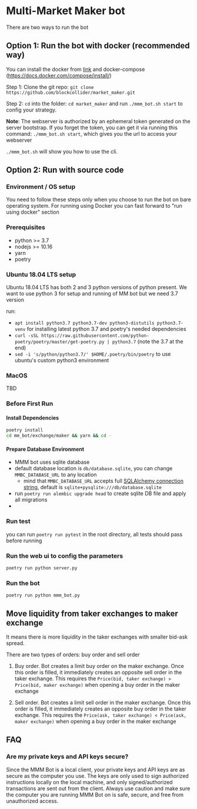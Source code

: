 # Multi-Market Maker bot

There are two ways to run the bot

## Option 1: Run the bot with docker (recommended way)

You can install the docker from [link](https://docs.docker.com/get-docker/) and
docker-compose (https://docs.docker.com/compose/install/)

Step 1: Clone the git repo: `git clone https://github.com/blockcollider/market_maker.git`

Step 2: `cd` into the folder: `cd market_maker` and run `./mmm_bot.sh start` to config your strategy.

**Note**: The webserver is authorized by an ephemeral token generated on the server bootstrap. If you forget the token, you can get it via running this command: `./mmm_bot.sh start`, which gives you the url to access your webserver

`./mmm_bot.sh` will show you how to use the cli.

## Option 2: Run with source code

### Environment / OS setup

You need to follow these steps only when you choose to run the bot on bare operating system.
For running using Docker you can fast forward to "run using docker" section

### Prerequisites

- python >= 3.7
- nodejs >= 10.16
- yarn
- poetry

### Ubuntu 18.04 LTS setup

Ubuntu 18.04 LTS has both 2 and 3 python versions of python present. We want to use python 3 for setup and running of MM bot but we need 3.7 version

run:

- `apt install python3.7 python3.7-dev python3-distutils python3.7-venv` for installing latest python 3.7 and poetry's needed dependencies
- `curl -sSL https://raw.githubusercontent.com/python-poetry/poetry/master/get-poetry.py | python3.7` (note the 3.7 at the end)
- `sed -i 's/python/python3.7/' $HOME/.poetry/bin/poetry` to use ubuntu's custom python3 environment

### MacOS

TBD

### Before First Run

#### Install Dependencies

```bash
poetry install
cd mm_bot/exchange/maker && yarn && cd -
```

#### Prepare Database Environment

- MMM bot uses sqlite database
- default database location is `db/database.sqlite`, you can change `MMBC_DATABASE_URL` to any location
    - mind that `MMBC_DATABASE_URL` accepts full [SQLAlchemy connection string](https://docs.sqlalchemy.org/en/13/core/engines.html#sqlite), default is `sqlite+pysqlite:///db/database.sqlite`
- run `poetry run alembic upgrade head` to create sqlite DB file and apply all migrations
-

### Run test

you can run `poetry run pytest` in the root directory, all tests should pass before running

### Run the web ui to config the parameters

```bash
poetry run python server.py
```

### Run the bot

```
poetry run python mmm_bot.py
```


## Move liquidity from taker exchanges to maker exchange

It means there is more liquidity in the taker exchanges with smaller bid-ask spread.

There are two types of orders: buy order and sell order

1. Buy order. Bot creates a limit buy order on the maker exchange. Once this
   order is filled, it immediately creates an opposite sell order in the taker exchange.
   This requires the `Price(bid, taker exchange) > Price(bid, maker exchange)`
   when opening a buy order in the maker exchange

2. Sell order. Bot creates a limit sell order in the maker exchange. Once this
   order is filled, it immediately creates an opposite buy order in the taker exchange.
   This requires the `Price(ask, taker exchange) < Price(ask, maker exchange)`
   when opening a buy order in the maker exchange


## FAQ

### Are my private keys and API keys secure?

Since the MMM Bot is a local client, your private keys and API keys are as secure as the computer you use.
The keys are only used to sign authorized instructions locally on the local machine, and only signed/authorized transactions are sent out from the client.
Always use caution and make sure the computer you are running MMM Bot on is safe, secure, and free from unauthorized access.
